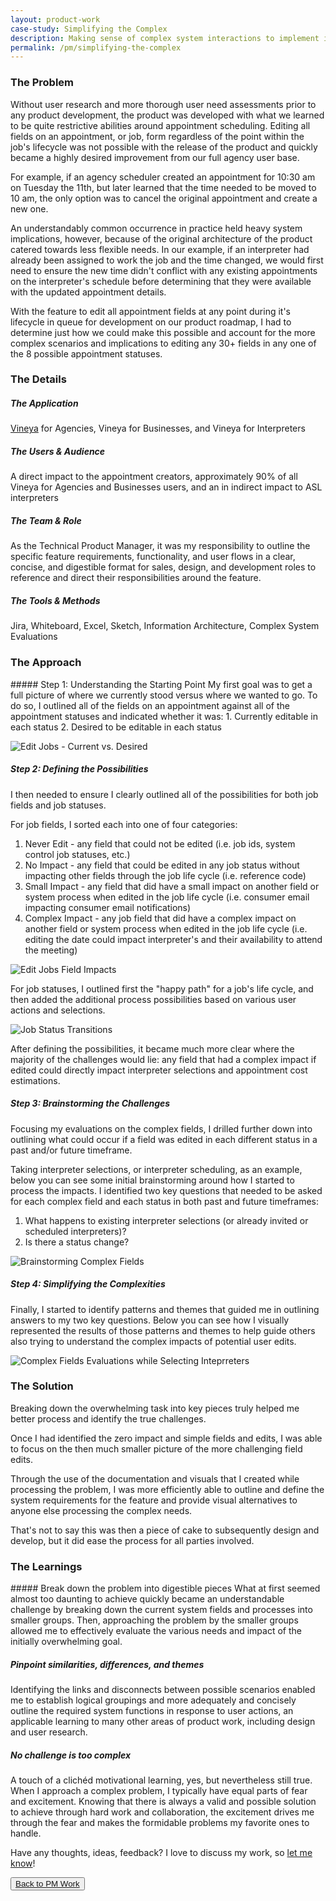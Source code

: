 ```yaml
---
layout: product-work
case-study: Simplifying the Complex
description: Making sense of complex system interactions to implement improvements critical to user needs
permalink: /pm/simplifying-the-complex
---
```


<h3 class="first-h3">The Problem</h3>
Without user research and more thorough user need assessments prior to any product development, the product was developed with what we learned to be quite restrictive abilities around appointment scheduling. Editing all fields on an appointment, or job, form regardless of the point within the job's lifecycle was not possible with the release of the product and quickly became a highly desired improvement from our full agency user base. 

For example, if an agency scheduler created an appointment for 10:30 am on Tuesday the 11th, but later learned that the time needed to be moved to 10 am, the only option was to cancel the original appointment and create a new one.

An understandably common occurrence in practice held heavy system implications, however, because of the original architecture of the product catered towards less flexible needs. In our example, if an interpreter had already been assigned to work the job and the time changed, we would first need to ensure the new time didn't conflict with any existing appointments on the interpreter's schedule before determining that they were available with the updated appointment details. 

<span class="emphasis">With the feature to edit all appointment fields at any point during it's lifecycle in queue for development on our product roadmap, I had to determine just how we could make this possible and account for the more complex scenarios and implications to editing any 30+ fields in any one of the 8 possible appointment statuses.</span>

<h3 class="second-h3">The Details</h3>

<h5>The Application</h5>
<a href="/work/what-is-vineya" target="blank">Vineya</a> for Agencies, Vineya for Businesses, and Vineya for Interpreters 

<h5>The Users & Audience</h5>
A direct impact to the appointment creators, approximately 90% of all Vineya for Agencies and Businesses users, and an in indirect impact to ASL interpreters

<h5>The Team & Role</h5>
As the Technical Product Manager, it was my responsibility to outline the specific feature requirements, functionality, and user flows in a clear, concise, and digestible format for sales, design, and development roles to reference and direct their responsibilities around the feature.

<h5>The Tools & Methods</h5>
Jira, Whiteboard, Excel, Sketch, Information Architecture, Complex System Evaluations

<h3 class="third-h3">The Approach</h3>
##### Step 1: Understanding the Starting Point
My first goal was to get a full picture of where we currently stood versus where we wanted to go. To do so, I outlined all of the fields on an appointment against all of the appointment statuses and indicated whether it was:
1. Currently editable in each status
2. Desired to be editable in each status

<p>
    <img class="img-shadow" alt="Edit Jobs - Current vs. Desired" src="/images/work/pm/simplify_complex/edit_job_current_desired.png">
</p>

##### Step 2: Defining the Possibilities
I then needed to ensure I clearly outlined all of the possibilities for both job fields and job statuses. 

For job fields, I sorted each into one of four categories:
1. <span class="bold">Never Edit</span> - any field that could not be edited (i.e. job ids, system control job statuses, etc.)
2. <span class="bold">No Impact</span> - any field that could be edited in any job status without impacting other fields through the job life cycle (i.e. reference code)
3. <span class="bold">Small Impact</span> - any field that did have a small impact on another field or system process when edited in the job life cycle (i.e. consumer email impacting consumer email notifications)
4. <span class="bold">Complex Impact</span> - any job field that did have a complex impact on another field or system process when edited in the job life cycle (i.e. editing the date could impact interpreter's and their availability to attend the meeting) 

<p>
    <img class="img-shadow" alt="Edit Jobs Field Impacts" src="/images/work/pm/simplify_complex/edit_jobs_fields_impact.png">
</p>

For job statuses, I outlined first the "happy path" for a job's life cycle, and then added the additional process possibilities based on various user actions and selections.

<p>
    <img class="img-shadow" alt="Job Status Transitions" src="/images/work/pm/simplify_complex/job_status_transitions.png">
</p>

After defining the possibilities, it became much more clear where the majority of the challenges would lie: any field that had a complex impact if edited could directly impact interpreter selections and appointment cost estimations. 

##### Step 3: Brainstorming the Challenges
Focusing my evaluations on the complex fields, I drilled further down into outlining what could occur if a field was edited in each different status in a past and/or future timeframe.

Taking interpreter selections, or interpreter scheduling, as an example, below you can see some initial brainstorming around how I started to process the impacts. I identified two key questions that needed to be asked for each complex field and each status in both past and future timeframes:

1. What happens to existing interpreter selections (or already invited or scheduled interpreters)?
2. Is there a status change? 

<p>
    <img class="img-shadow-dark" alt="Brainstorming Complex Fields" src="/images/work/pm/simplify_complex/brainstorm_complex_fields.jpg">
</p>

##### Step 4: Simplifying the Complexities
Finally, I started to identify patterns and themes that guided me in outlining answers to my two key questions. Below you can see how I visually represented the results of those patterns and themes to help guide others also trying to understand the complex impacts of potential user edits.

<p>
    <img class="img-shadow" alt="Complex Fields Evaluations while Selecting Inteprreters" src="/images/work/pm/simplify_complex/interpreter_selections_complex_fields.png">
</p>


<h3 class="first-h3">The Solution</h3>
Breaking down the overwhelming task into key pieces truly helped me better process and identify the true challenges.

Once I had identified the zero impact and simple fields and edits, I was able to focus on the then much smaller picture of the more challenging field edits.

Through the use of the documentation and visuals that I created while processing the problem, I was more efficiently able to outline and define the system requirements for the feature and provide visual alternatives to anyone else processing the complex needs.

That's not to say this was then a piece of cake to subsequently design and develop, but it did ease the process for all parties involved. 

<h3 class="second-h3">The Learnings</h3>
##### Break down the problem into digestible pieces
What at first seemed almost too daunting to achieve quickly became an understandable  challenge by breaking down the current system fields and processes into smaller groups. Then, approaching the problem by the smaller groups allowed me to effectively evaluate the various needs and impact of the initially overwhelming goal. 
    
##### Pinpoint similarities, differences, and themes
Identifying the links and disconnects between possible scenarios enabled me to establish logical groupings and more adequately and concisely outline the required system functions in response to user actions, an applicable learning to many other areas of product work, including design and user research.

##### No challenge is too complex
A touch of a clichéd motivational learning, yes, but nevertheless still true. When I approach a complex problem, I typically have equal parts of fear and excitement. Knowing that there is always a valid and possible solution to achieve through hard work and collaboration, the excitement drives me through the fear and makes the formidable problems my favorite ones to handle. 

<p class="italic small-note">Have any thoughts, ideas, feedback? I love to discuss my work, so <a href="mailto:casiemattrisch@gmail.com">let me know</a>!</p>

<div class="resume">
  <button class="back">
      <a href="/pm/">Back to PM Work</a>
  </button>
</div>